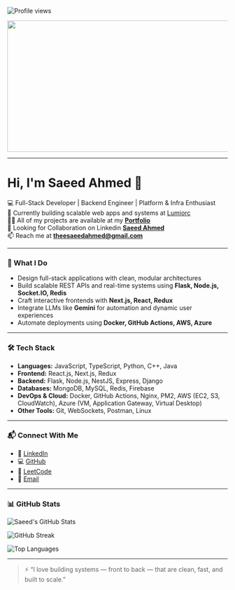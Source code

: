 <!--
**theesaeedahmed/theesaeedahmed** is a ✨ _special_ ✨ repository because its `README.md` (this file) appears on your GitHub profile.

Here are some ideas to get you started:

- 🔭 I’m currently working on ...
- 🌱 I’m currently learning ...
- 👯 I’m looking to collaborate on ...
- 🤔 I’m looking for help with ...
- 💬 Ask me about ...
- 📫 How to reach me: ...
- 😄 Pronouns: ...
- ⚡ Fun fact: ...
-->

![Profile views](https://komarev.com/ghpvc/?username=theesaeedahmed)

<div align="center">
  <img src="https://media.giphy.com/media/qgQUggAC3Pfv687qPC/giphy.gif" width="600" height="300"/>
</div>

---

# Hi, I'm Saeed Ahmed 👋

💻 Full-Stack Developer | Backend Engineer | Platform & Infra Enthusiast  
🚀 Currently building scalable web apps and systems at [Lumiorc](https://lumiorc.com)  
👨‍💻 All of my projects are available at my [**Portfolio**](https://www.theesaeedahmed.com)  
💬 Looking for Collaboration on Linkedin [**Saeed Ahmed**](https://www.linkedin.com/in/theesaeedahmed/)  
📫 Reach me at [**theesaeedahmed@gmail.com**](mailto:theesaeedahmed@gmail.com)  

---

### 💼 What I Do

- Design full-stack applications with clean, modular architectures  
- Build scalable REST APIs and real-time systems using **Flask, Node.js, Socket.IO, Redis**
- Craft interactive frontends with **Next.js, React, Redux**  
- Integrate LLMs like **Gemini** for automation and dynamic user experiences  
- Automate deployments using **Docker, GitHub Actions, AWS, Azure**

---

### 🛠️ Tech Stack

- **Languages:** JavaScript, TypeScript, Python, C++, Java  
- **Frontend:** React.js, Next.js, Redux  
- **Backend:** Flask, Node.js, NestJS, Express, Django  
- **Databases:** MongoDB, MySQL, Redis, Firebase  
- **DevOps & Cloud:** Docker, GitHub Actions, Nginx, PM2, AWS (EC2, S3, CloudWatch), Azure (VM, Application Gateway, Virtual Desktop)
- **Other Tools:** Git, WebSockets, Postman, Linux

---

### 📬 Connect With Me

- 💼 [LinkedIn](https://linkedin.com/in/theesaeedahmed/)
- 💻 [GitHub](https://github.com/theesaeedahmed)
- 🧠 [LeetCode](https://leetcode.com/u/theesaeedahmed/)
- 📧 [Email](mailto:theesaeedahmed@gmail.com)

---

### 📊 GitHub Stats

![Saeed's GitHub Stats](https://github-readme-stats.vercel.app/api?username=theesaeedahmed&show_icons=true&theme=tokyonight&count_private=true)

![GitHub Streak](https://streak-stats.demolab.com?user=theesaeedahmed&theme=tokyonight&count_private=true)

![Top Languages](https://github-readme-stats.vercel.app/api/top-langs/?username=theesaeedahmed&theme=tokyonight&count_private=true)

---

> ⚡ “I love building systems — front to back — that are clean, fast, and built to scale.”

